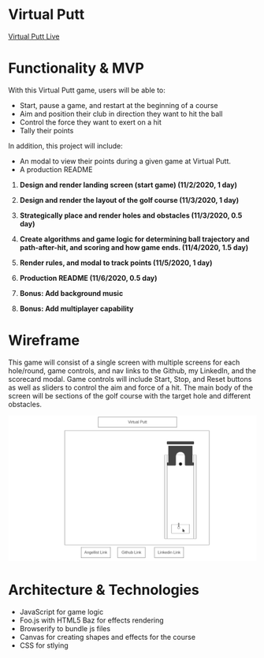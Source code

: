 # Virtual Putt

[Virtual Putt Live](https://jackyli97.github.io/virtual-putt/)

# Functionality & MVP

With this Virtual Putt game, users will be able to:

* Start, pause a game, and restart at the beginning of a course
* Aim and position their club in direction they want to hit the ball
* Control the force they want to exert on a hit
* Tally their points

In addition, this project will include:

* An modal to view their points during a given game at
Virtual Putt.
* A production README

1. **Design and render landing screen (start game) (11/2/2020, 1 day)**

2. **Design and render the layout of the golf course (11/3/2020, 1 day)**

2. **Strategically place and render holes and obstacles (11/3/2020, 0.5 day)**

3. **Create algorithms and game logic for determining ball trajectory and path-after-hit, and scoring and how game ends. (11/4/2020, 1.5 day)**

4. **Render rules, and modal to track points (11/5/2020, 1 day)**

5. **Production README (11/6/2020, 0.5 day)**

6. **Bonus: Add background music**

7. **Bonus: Add multiplayer capability**

# Wireframe

This game will consist of a single screen with multiple screens for each hole/round, game controls, and nav links to the Github, my LinkedIn, and the scorecard modal. Game controls will include Start, Stop, and Reset buttons as well as sliders to control the aim and force of a hit. The main body of the screen will be sections of the golf course with the target hole and different obstacles.

![wireframe](https://github.com/jackyli97/virtual-putt/blob/main/assets/images/Homepage.png?raw=true)

# Architecture & Technologies

* JavaScript for game logic
* Foo.js with HTML5 Baz for effects rendering
* Browserify to bundle js files
* Canvas for creating shapes and effects for the course
* CSS for stlying
